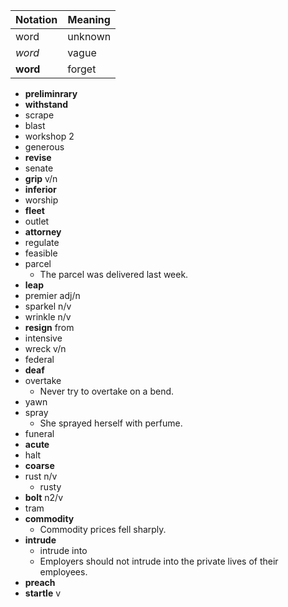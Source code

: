 | Notation | Meaning |
| -------- | ------- |
| word     | unknown |
| _word_   | vague   |
| **word** | forget  |

- **preliminrary**
- **withstand**
- scrape
- blast
- workshop 2
- generous
- **revise**
- senate
- **grip** v/n
- **inferior**
- worship
- **fleet**
- outlet
- **attorney**
- regulate
- feasible
- parcel
  - The parcel was delivered last week.
- **leap**
- premier adj/n
- sparkel n/v
- wrinkle n/v
- **resign** from
- intensive
- wreck v/n
- federal
- **deaf**
- overtake
  - Never try to overtake on a bend.
- yawn
- spray
  - She sprayed herself with perfume.
- funeral
- **acute**
- halt
- **coarse**
- rust n/v
  - rusty
- **bolt** n2/v
- tram
- **commodity**
  - Commodity prices fell sharply.
- **intrude**
  - intrude into
  - Employers should not intrude into the private lives of their employees.
- **preach**
- **startle** v
